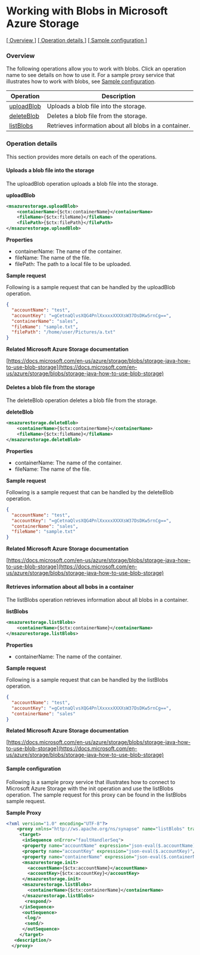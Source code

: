 # Working with Blobs in Microsoft Azure Storage

[[  Overview ]](#overview)  [[ Operation details ]](#operation-details)  [[  Sample configuration  ]](#sample-configuration)

### Overview 

The following operations allow you to work with blobs. Click an operation name to see details on how to use it.
For a sample proxy service that illustrates how to work with blobs, see [Sample configuration](#sample-configuration).

| Operation        | Description |
| ------------- |-------------|
| [uploadBlob](#uploads-a-blob-file-into-the-storage)    | Uploads a blob file into the storage. |
| [deleteBlob](#deletes-a-blob-file-from-the-storage)      | Deletes a blob file from the storage.     |
| [listBlobs](#retrieves-information-about-all-blobs-in-a-container)    | Retrieves information about all blobs in a container. |

### Operation details

This section provides more details on each of the operations.

#### Uploads a blob file into the storage

The uploadBlob operation uploads a blob file into the storage.

**uploadBlob**
```xml
<msazurestorage.uploadBlob>
    <containerName>{$ctx:containerName}</containerName>
    <fileName>{$ctx:fileName}</fileName>
    <filePath>{$ctx:filePath}</filePath>
</msazurestorage.uploadBlob>
```

**Properties**
* containerName: The name of the container.
* fileName: The name of the file.
* filePath: The path to a local file to be uploaded.

**Sample request**

Following is a sample request that can be handled by the uploadBlob operation.

```json
{
  "accountName": "test",
  "accountKey": "=gCetnaQlvsXQG4PnlXxxxxXXXXsW37DsDKw5rnCg==",
  "containerName": "sales",
  "fileName": "sample.txt",
  "filePath": "/home/user/Pictures/a.txt"
}
```

**Related Microsoft Azure Storage documentation**

[https://docs.microsoft.com/en-us/azure/storage/blobs/storage-java-how-to-use-blob-storage](https://docs.microsoft.com/en-us/azure/storage/blobs/storage-java-how-to-use-blob-storage)

#### Deletes a blob file from the storage

The deleteBlob operation deletes a blob file from the storage.

**deleteBlob**
```xml
<msazurestorage.deleteBlob>
    <containerName>{$ctx:containerName}</containerName>
    <fileName>{$ctx:fileName}</fileName>
</msazurestorage.deleteBlob>
```

**Properties**
* containerName: The name of the container.
* fileName: The name of the file.

**Sample request**

Following is a sample request that can be handled by the deleteBlob operation.

```json
{
  "accountName": "test",
  "accountKey": "=gCetnaQlvsXQG4PnlXxxxxXXXXsW37DsDKw5rnCg==",
  "containerName": "sales",
  "fileName": "sample.txt"
}
```
**Related Microsoft Azure Storage documentation**

[https://docs.microsoft.com/en-us/azure/storage/blobs/storage-java-how-to-use-blob-storage](https://docs.microsoft.com/en-us/azure/storage/blobs/storage-java-how-to-use-blob-storage)

#### Retrieves information about all bobs in a container

The listBlobs operation retrieves information about all blobs in a container.

**listBlobs**
```xml
<msazurestorage.listBlobs>
    <containerName>{$ctx:containerName}</containerName>
</msazurestorage.listBlobs>
```

**Properties**
* containerName: The name of the container.

**Sample request**

Following is a sample request that can be handled by the listBlobs operation.

```json
{
  "accountName": "test",
  "accountKey": "=gCetnaQlvsXQG4PnlXxxxxXXXXsW37DsDKw5rnCg==",
  "containerName": "sales"
}
```
**Related Microsoft Azure Storage documentation**

[https://docs.microsoft.com/en-us/azure/storage/blobs/storage-java-how-to-use-blob-storage](https://docs.microsoft.com/en-us/azure/storage/blobs/storage-java-how-to-use-blob-storage)


#### Sample configuration

Following is a sample proxy service that illustrates how to connect to Microsoft Azure Storage with the init operation and use the listBlobs operation. The sample request for this proxy can be found in the listBlobs sample request.

**Sample Proxy**
```xml
<?xml version="1.0" encoding="UTF-8"?>
    <proxy xmlns="http://ws.apache.org/ns/synapse" name="listBlobs" transports="https,http" statistics="disable" trace="disable" startOnLoad="true">
     <target>
      <inSequence onError="faultHandlerSeq">
      <property name="accountName" expression="json-eval($.accountName)"/>
      <property name="accountKey" expression="json-eval($.accountKey)"/>
      <property name="containerName" expression="json-eval($.containerName)"/>
      <msazurestorage.init>
        <accountName>{$ctx:accountName}</accountName>
        <accountKey>{$ctx:accountKey}</accountKey>
      </msazurestorage.init>
      <msazurestorage.listBlobs>
        <containerName>{$ctx:containerName}</containerName>
      </msazurestorage.listBlobs>
       <respond/>
     </inSequence>
      <outSequence>
       <log/>
       <send/>
      </outSequence>
     </target>
   <description/>
  </proxy>
```